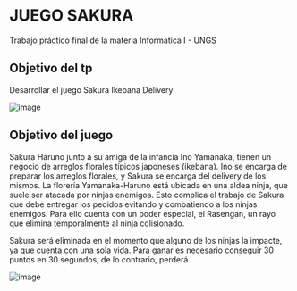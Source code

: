 # JUEGO SAKURA

Trabajo práctico final de la materia Informatica I - UNGS

## Objetivo del tp
Desarrollar el juego Sakura Ikebana Delivery

![image](https://github.com/etengler/JuegoSakura/assets/58312881/d3e3c766-4e66-4218-9d4e-8512c65b4923)


## Objetivo del juego
Sakura Haruno junto a su amiga de la infancia Ino Yamanaka, tienen un negocio de arreglos florales típicos japoneses (ikebana). Ino se encarga de preparar los arreglos florales, y Sakura se encarga del delivery de los mismos. La florería Yamanaka-Haruno está ubicada en una aldea ninja, que suele ser atacada por
ninjas enemigos. Esto complica el trabajo de Sakura que debe entregar los pedidos evitando y combatiendo a los ninjas enemigos. Para ello cuenta con un poder especial, el Rasengan, un rayo que elimina temporalmente al ninja colisionado.

Sakura será eliminada en el momento que alguno de los ninjas la impacte, ya que cuenta con una sola vida. Para ganar es necesario conseguir 30 puntos en 30 segundos, de lo contrario, perderá.

![image](https://github.com/etengler/JuegoSakura/assets/58312881/40b37608-47db-4fba-9ef4-2903c9b8cc77)




